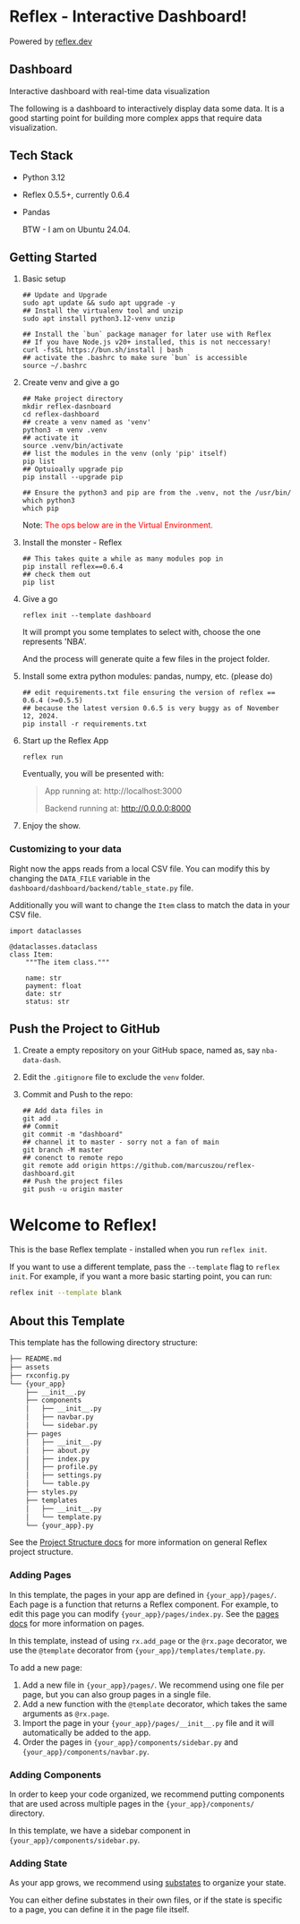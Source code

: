 # Reflex - Interactive Dashboard!

Powered by [reflex.dev](https://reflex.dev/)



## Dashboard

Interactive dashboard with real-time data visualization

The following is a dashboard to interactively display data some data. It is a good starting point for building more complex apps that require data visualization.

## Tech Stack

- Python 3.12

- Reflex 0.5.5+, currently 0.6.4

- Pandas

  BTW - I am on Ubuntu 24.04.



## Getting Started

1. Basic setup

   ```shell
   ## Update and Upgrade
   sudo apt update && sudo apt upgrade -y
   ## Install the virtualenv tool and unzip
   sudo apt install python3.12-venv unzip
   
   ## Install the `bun` package manager for later use with Reflex
   ## If you have Node.js v20+ installed, this is not neccessary!
   curl -fsSL https://bun.sh/install | bash
   ## activate the .bashrc to make sure `bun` is accessible
   source ~/.bashrc
   ```

2. Create venv and give a go

   ```shell
   ## Make project directory
   mkdir reflex-dasnboard
   cd reflex-dashboard
   ## create a venv named as 'venv'
   python3 -m venv .venv
   ## activate it
   source .venv/bin/activate
   ## list the modules in the venv (only 'pip' itself)
   pip list
   ## Optuioally upgrade pip
   pip install --upgrade pip
   
   ## Ensure the python3 and pip are from the .venv, not the /usr/bin/
   which python3
   which pip
   ```

   Note: <font color="red">The ops below are in the Virtual Environment.</font>

3. Install the monster - Reflex

   ```shell
   ## This takes quite a while as many modules pop in
   pip install reflex==0.6.4
   ## check them out
   pip list
   ```

4. Give a go

   ```shell
   reflex init --template dashboard
   ```

   It will prompt you some templates to select with, choose the one represents 'NBA'. 

   And the process will generate quite a few files in the project folder.

5. Install some extra python modules: pandas, numpy, etc. (please do)

   ```shell
   ## edit requirements.txt file ensuring the version of reflex == 0.6.4 (>=0.5.5)
   ## because the latest version 0.6.5 is very buggy as of November 12, 2024.
   pip install -r requirements.txt
   ```

6. Start up the Reflex App

   ```shell
   reflex run
   ```
   
   Eventually, you will be presented with:
   
   > App running at: http://localhost:3000 
   >
   > Backend running at: http://0.0.0.0:8000
   
7. Enjoy the show.



### Customizing to your data

Right now the apps reads from a local CSV file. You can modify this by changing the `DATA_FILE` variable in the `dashboard/dashboard/backend/table_state.py` file.

Additionally you will want to change the `Item` class to match the data in your CSV file.

```
import dataclasses

@dataclasses.dataclass
class Item:
    """The item class."""

    name: str
    payment: float
    date: str
    status: str
```



## Push the Project to GitHub

1. Create a empty repository on your GitHub space, named as, say `nba-data-dash`.

2. Edit the `.gitignore` file to exclude the `venv` folder.

3. Commit and Push to the repo:

   ```shell
   ## Add data files in
   git add .
   ## Commit
   git commit -m "dashboard"
   ## channel it to master - sorry not a fan of main
   git branch -M master
   ## conenct to remote repo
   git remote add origin https://github.com/marcuszou/reflex-dashboard.git
   ## Push the project files
   git push -u origin master
   ```

   



# Welcome to Reflex!

This is the base Reflex template - installed when you run `reflex init`.

If you want to use a different template, pass the `--template` flag to `reflex init`.
For example, if you want a more basic starting point, you can run:

```bash
reflex init --template blank
```

## About this Template

This template has the following directory structure:

```bash
├── README.md
├── assets
├── rxconfig.py
└── {your_app}
    ├── __init__.py
    ├── components
    │   ├── __init__.py
    │   ├── navbar.py
    │   └── sidebar.py
    ├── pages
    │   ├── __init__.py
    │   ├── about.py
    │   ├── index.py
    │   ├── profile.py
    │   ├── settings.py
    │   └── table.py
    ├── styles.py
    ├── templates
    │   ├── __init__.py
    │   └── template.py
    └── {your_app}.py
```

See the [Project Structure docs](https://reflex.dev/docs/getting-started/project-structure/) for more information on general Reflex project structure.

### Adding Pages

In this template, the pages in your app are defined in `{your_app}/pages/`.
Each page is a function that returns a Reflex component.
For example, to edit this page you can modify `{your_app}/pages/index.py`.
See the [pages docs](https://reflex.dev/docs/pages/routes/) for more information on pages.

In this template, instead of using `rx.add_page` or the `@rx.page` decorator,
we use the `@template` decorator from `{your_app}/templates/template.py`.

To add a new page:

1. Add a new file in `{your_app}/pages/`. We recommend using one file per page, but you can also group pages in a single file.
2. Add a new function with the `@template` decorator, which takes the same arguments as `@rx.page`.
3. Import the page in your `{your_app}/pages/__init__.py` file and it will automatically be added to the app.
4. Order the pages in `{your_app}/components/sidebar.py` and `{your_app}/components/navbar.py`.


### Adding Components

In order to keep your code organized, we recommend putting components that are
used across multiple pages in the `{your_app}/components/` directory.

In this template, we have a sidebar component in `{your_app}/components/sidebar.py`.

### Adding State

As your app grows, we recommend using [substates](https://reflex.dev/docs/substates/overview/)
to organize your state.

You can either define substates in their own files, or if the state is
specific to a page, you can define it in the page file itself.
